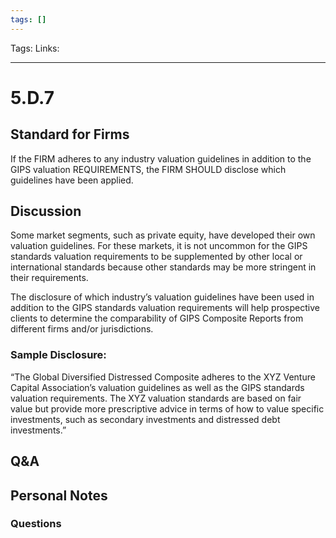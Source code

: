 ```yaml
---
tags: []
---
```

Tags:
Links: 
___
# 5.D.7
## Standard for Firms
If the FIRM adheres to any industry valuation guidelines in addition to the GIPS valuation REQUIREMENTS, the FIRM SHOULD disclose which guidelines have been applied.
## Discussion
Some market segments, such as private equity, have developed their own valuation guidelines. For these markets, it is not uncommon for the GIPS standards valuation requirements to be supplemented by other local or international standards because other standards may be more stringent in their requirements.

The disclosure of which industry’s valuation guidelines have been used in addition to the GIPS standards valuation requirements will help prospective clients to determine the comparability of GIPS Composite Reports from different firms and/or jurisdictions.
### Sample Disclosure:
“The Global Diversified Distressed Composite adheres to the XYZ Venture Capital Association’s valuation guidelines as well as the GIPS standards valuation requirements. The XYZ valuation standards are based on fair value but provide more prescriptive advice in terms of how to value specific investments, such as secondary investments and distressed debt investments.”
## Q&A

## Personal Notes

### Questions